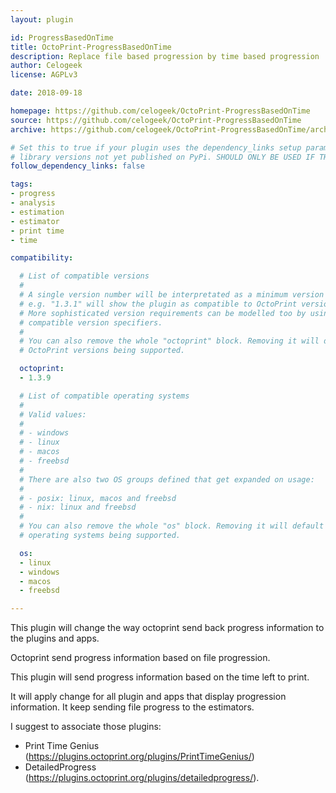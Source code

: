 ```yaml
---
layout: plugin

id: ProgressBasedOnTime
title: OctoPrint-ProgressBasedOnTime
description: Replace file based progression by time based progression
author: Celogeek
license: AGPLv3

date: 2018-09-18

homepage: https://github.com/celogeek/OctoPrint-ProgressBasedOnTime
source: https://github.com/celogeek/OctoPrint-ProgressBasedOnTime
archive: https://github.com/celogeek/OctoPrint-ProgressBasedOnTime/archive/master.zip

# Set this to true if your plugin uses the dependency_links setup parameter to include
# library versions not yet published on PyPi. SHOULD ONLY BE USED IF THERE IS NO OTHER OPTION!
follow_dependency_links: false

tags:
- progress
- analysis
- estimation
- estimator
- print time
- time

compatibility:

  # List of compatible versions
  #
  # A single version number will be interpretated as a minimum version requirement,
  # e.g. "1.3.1" will show the plugin as compatible to OctoPrint versions 1.3.1 and up.
  # More sophisticated version requirements can be modelled too by using PEP440
  # compatible version specifiers.
  #
  # You can also remove the whole "octoprint" block. Removing it will default to all
  # OctoPrint versions being supported.

  octoprint:
  - 1.3.9

  # List of compatible operating systems
  #
  # Valid values:
  #
  # - windows
  # - linux
  # - macos
  # - freebsd
  #
  # There are also two OS groups defined that get expanded on usage:
  #
  # - posix: linux, macos and freebsd
  # - nix: linux and freebsd
  #
  # You can also remove the whole "os" block. Removing it will default to all
  # operating systems being supported.

  os:
  - linux
  - windows
  - macos
  - freebsd

---
```


This plugin will change the way octoprint send back progress information to the plugins and apps.

Octoprint send progress information based on file progression.

This plugin will send progress information based on the time left to print.

It will apply change for all plugin and apps that display progression information. It keep sending file progress to the estimators.

I suggest to associate those plugins:
 * Print Time Genius (https://plugins.octoprint.org/plugins/PrintTimeGenius/)
 * DetailedProgress (https://plugins.octoprint.org/plugins/detailedprogress/).



